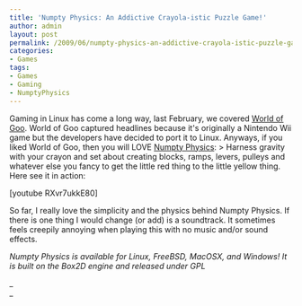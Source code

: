 ```yaml
---
title: 'Numpty Physics: An Addictive Crayola-istic Puzzle Game!'
author: admin
layout: post
permalink: /2009/06/numpty-physics-an-addictive-crayola-istic-puzzle-game/
categories:
- Games
tags:
- Games
- Gaming
- NumptyPhysics
---
```

Gaming in Linux has come a long way, last February, we covered [World of Goo](/blog/linux-general/world-of-goo-an-eye-popping-game-ported-to-linux/). World of Goo captured headlines because it's originally a Nintendo Wii game but the developers have decided to port it to Linux. Anyways, if you liked World of Goo, then you will LOVE  [Numpty Physics](http://numptyphysics.garage.maemo.org/):
\> Harness gravity with your crayon and set about creating blocks, ramps, levers, pulleys and whatever else you fancy to get the little red thing to the little yellow thing.
Here see it in action:

\[youtube RXvr7ukkE80\]

So far, I really love the simplicity and the physics behind Numpty Physics. If there is one thing I would change (or add) is a soundtrack. It sometimes feels creepily annoying when playing this with no music and/or sound effects.

_Numpty Physics is available for Linux, FreeBSD, MacOSX, and Windows! It is built on the Box2D engine and released under GPL_

_  
_